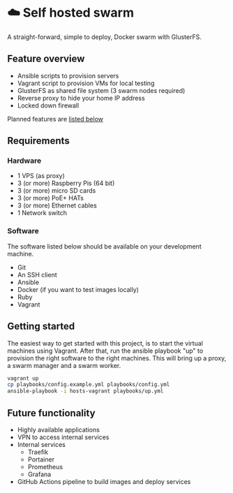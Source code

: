 # :cloud: Self hosted swarm

A straight-forward, simple to deploy, Docker swarm with GlusterFS.

## Feature overview

- Ansible scripts to provision servers
- Vagrant script to provision VMs for local testing
- GlusterFS as shared file system (3 swarm nodes required)
- Reverse proxy to hide your home IP address
- Locked down firewall

Planned features are [listed below](#future-functionality)

## Requirements

### Hardware

- 1 VPS (as proxy)
- 3 (or more) Raspberry Pis (64 bit)
- 3 (or more) micro SD cards
- 3 (or more) PoE+ HATs
- 3 (or more) Ethernet cables
- 1 Network switch

### Software

The software listed below should be available on your development machine.

- Git
- An SSH client
- Ansible
- Docker (if you want to test images locally)
- Ruby
- Vagrant

## Getting started

The easiest way to get started with this project, is to start the virtual machines using Vagrant. After that, run the ansible playbook "up" to provision the right software to the right machines. This will bring up a proxy, a swarm manager and a swarm worker.

```sh
vagrant up
cp playbooks/config.example.yml playbooks/config.yml
ansible-playbook -i hosts-vagrant playbooks/up.yml
```

## Future functionality

- Highly available applications
- VPN to access internal services
- Internal services
	- Traefik
	- Portainer
	- Prometheus
	- Grafana
- GitHub Actions pipeline to build images and deploy services